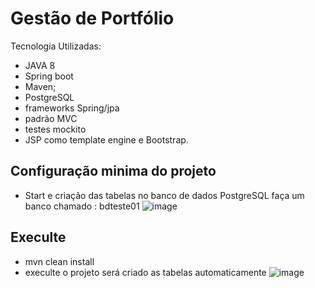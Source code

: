 # Gestão de Portfólio
Tecnologia Utilizadas:

* JAVA 8 
* Spring boot
* Maven;
* PostgreSQL
* frameworks Spring/jpa 
* padrão MVC 
* testes mockito 
* JSP como template engine e Bootstrap.

## Configuração minima do projeto
* Start e criação das tabelas no banco de dados PostgreSQL faça um banco chamado : bdteste01 
![image](https://user-images.githubusercontent.com/18330802/233441213-f17e16fc-0d7a-4d79-a0c0-8a27af56d348.png)

## Execulte 
* mvn clean install
* execulte o projeto será criado as tabelas automaticamente
![image](https://user-images.githubusercontent.com/18330802/233441599-46ffca74-dfee-4d68-9dc4-34aabb9570d7.png)
